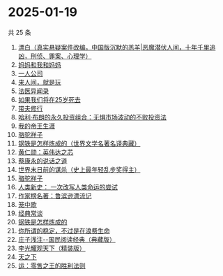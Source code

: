 # 2025-01-19

共 25 条

<!-- BEGIN WEREAD -->
<!-- 最后更新时间 2025-01-19 20:25:12 +0800 -->
1. [漂白（真实悬疑案件改编，中国版沉默的羔羊|恶魔潜伏人间，十年千里追凶，刑侦、罪案、心理学）](https://weread.qq.com/web/bookDetail/f0332010813ab7169g0155ca)
1. [妈妈和我和妈妈](https://weread.qq.com/web/bookDetail/0ce32c80813ab9974g011e23)
1. [一人公司](https://weread.qq.com/web/bookDetail/ea432780813ab9717g010b08)
1. [来人间，就是玩](https://weread.qq.com/web/bookDetail/a35324f0813ab9994g0118a1)
1. [法医异闻录](https://weread.qq.com/web/bookDetail/95632100813ab9974g01011d)
1. [如果我们将在25岁死去](https://weread.qq.com/web/bookDetail/ca732b70813ab99c5g019402)
1. [带夫修行](https://weread.qq.com/web/bookDetail/8af323d0813ab8a7dg019b10)
1. [哈利·布朗的永久投资组合：无惧市场波动的不败投资法](https://weread.qq.com/web/bookDetail/b7a329505de4ddb7a03fb21)
1. [我的帝王生涯](https://weread.qq.com/web/bookDetail/06232720527f59062659d13)
1. [骆驼祥子](https://weread.qq.com/web/bookDetail/fd1328207268785dfd1479d)
1. [钢铁是怎样炼成的（世界文学名著名译典藏）](https://weread.qq.com/web/bookDetail/5f432de07183b70e5f4e453)
1. [黄仁勋：英伟达之芯](https://weread.qq.com/web/bookDetail/47a32050813ab98e3g013257)
1. [蔡康永的说话之道](https://weread.qq.com/web/bookDetail/568324d0813ab9955g01694d)
1. [世界末日前的谋杀（史上最年轻乱步奖得主）](https://weread.qq.com/web/bookDetail/ea1321e0813ab9883g0121b1)
1. [骆驼祥子](https://weread.qq.com/web/bookDetail/fba32490715d9707fba21d1)
1. [人类新史： 一次改写人类命运的尝试](https://weread.qq.com/web/bookDetail/87e32110813ab9992g01960d)
1. [作家榜名著：鲁滨逊漂流记](https://weread.qq.com/web/bookDetail/96e32fb071800cda96e4677)
1. [笼中歌](https://weread.qq.com/web/bookDetail/b5d32f90813ab9902g0126c9)
1. [经典常谈](https://weread.qq.com/web/bookDetail/5db320b0813ab7153g019aa7)
1. [钢铁是怎样炼成的](https://weread.qq.com/web/bookDetail/38b32e80716395a838bebd7)
1. [你所谓的稳定，不过是在浪费生命](https://weread.qq.com/web/bookDetail/30132f00729aa62c30108db)
1. [庄子浅注--国民阅读经典（典藏版）](https://weread.qq.com/web/bookDetail/e5e32be0813ab9742g0138bd)
1. [李光耀观天下（精装版）](https://weread.qq.com/web/bookDetail/63c32e90813ab844ag014d47)
1. [天之下](https://weread.qq.com/web/bookDetail/4de326a0721770aa4de95f4)
1. [运：零售之王的胜利法则](https://weread.qq.com/web/bookDetail/1a832f30813ab9941g012c03)
<!-- END WEREAD -->